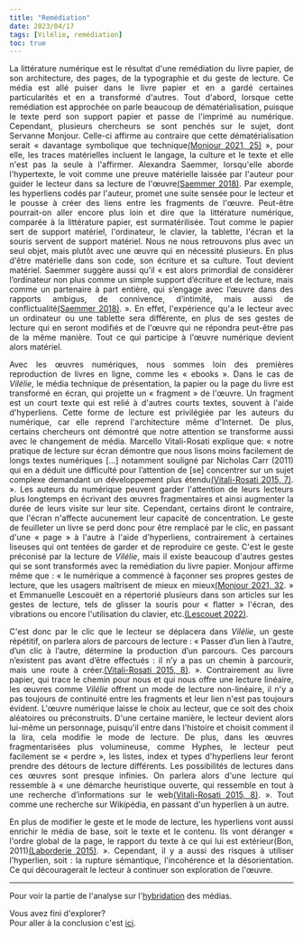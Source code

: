 ```yaml
---
title: "Remédiation"
date: 2023/04/17
tags: [Vilélie, remédiation]
toc: true
---
```


<DIV STYLE="text-align:justify">

La littérature numérique est le résultat d'une remédiation du livre papier, de son architecture, des pages, de la typographie et du geste de lecture. Ce média est allé puiser dans le livre papier et en a gardé certaines particularités et en a transformé d'autres. Tout d'abord, lorsque cette remédiation est approchée on parle beaucoup de dématérialisation, puisque le texte perd son support papier et passe de l'imprimé au numérique. Cependant, plusieurs chercheurs se sont penchés sur le sujet, dont Servanne Monjour. Celle-ci affirme au contraire que cette dématérialisation serait « davantage symbolique que technique[(Monjour 2021, 25)](https://cgermain97.github.io/Feu-de-Foret/biblio1/) », pour elle, les traces matérielles incluent le langage, la culture et le texte et elle n'est pas la seule à l'affirmer. Alexandra Saemmer, lorsqu'elle aborde l'hypertexte, le voit comme une preuve matérielle laissée par l'auteur pour guider le lecteur dans sa lecture de l'œuvre[(Saemmer 2018)](https://cgermain97.github.io/Feu-de-Foret/biblio1/). Par exemple, les hyperliens codés par l'auteur, promet une suite sensée pour le lecteur et le pousse à créer des liens entre les fragments de l'œuvre. Peut-être pourrait-on aller encore plus loin et dire que la littérature numérique, comparée à la littérature papier, est surmatérilisée. Tout comme le papier sert de support matériel, l'ordinateur, le clavier, la tablette, l'écran et la souris servent de support matériel. Nous ne nous retrouvons plus avec un seul objet, mais plutôt avec une œuvre qui en nécessité plusieurs. En plus d'être matérielle dans son code, son écriture et sa culture. Tout devient matériel. Saemmer suggère aussi qu'il « est alors primordial de considérer l’ordinateur non plus comme un simple support d’écriture et de lecture, mais comme un partenaire à part entière, qui s’engage avec l’œuvre dans des rapports ambigus, de connivence, d’intimité, mais aussi de conflictualité[(Saemmer 2018)](https://cgermain97.github.io/Feu-de-Foret/biblio1/). ». En effet, l'expérience qu'a le lecteur avec un ordinateur ou une tablette sera différente, en plus de ses gestes de lecture qui en seront modifiés et de l'œuvre qui ne répondra peut-être pas de la même manière. Tout ce qui participe à l'œuvre numérique devient alors matériel. 

Avec les œuvres numériques, nous sommes loin des premières reproduction de livres en ligne, comme les « ebooks ». Dans le cas de *Vilélie*, le média technique de présentation, la papier ou la page du livre est transformé en écran, qui projette un « fragment » de l'œuvre. Un fragment est un court texte qui est relié à d'autres courts textes, souvent à l'aide d'hyperliens. Cette forme de lecture est privilégiée par les auteurs du numérique, car elle reprend l'architecture même d'Internet. De plus, certains chercheurs ont démontré que notre attention se transforme aussi avec le changement de média. Marcello Vitali-Rosati explique que: « notre pratique de lecture sur écran démontre que nous lisons moins facilement de longs textes numériques […] notamment souligné par Nicholas Carr (2011) qui en a déduit une difficulté pour l’attention de [se] concentrer sur un sujet complexe demandant un développement plus étendu[(Vitali-Rosati 2015, 7)](https://cgermain97.github.io/Feu-de-Foret/biblio1/). ». Les auteurs du numérique peuvent garder l'attention de leurs lecteurs plus longtemps en écrivant des œuvres fragmentaires et ainsi augmenter la durée de leurs visite sur leur site. Cependant, certains diront le contraire, que l'écran n'affecte aucunement leur capacité de concentration. Le geste de feuilleter un livre se perd donc pour être remplacé par le clic, en passant d'une « page » à l'autre à l'aide d'hyperliens, contrairement à certaines liseuses qui ont tentées de garder et de reproduire ce geste. C'est le geste préconisé par la lecture de *Vilélie*, mais il existe beaucoup d'autres gestes qui se sont transformés avec la remédiation du livre papier. Monjour affirme même que : « le numérique a commencé à façonner ses propres gestes de lecture, que les usagers maîtrisent de mieux en mieux[(Monjour 2021, 32](https://cgermain97.github.io/Feu-de-Foret/biblio1/). » et Emmanuelle Lescouët en a répertorié plusieurs dans son articles sur les gestes de lecture, tels de glisser la souris pour « flatter » l'écran, des vibrations ou encore l'utilisation du clavier, etc.[(Lescouet 2022)](https://cgermain97.github.io/Feu-de-Foret/biblio1/).

C'est donc par le clic que le lecteur se déplacera dans *Vilélie*, un geste répétitif, on parlera alors de parcours de lecture : « Passer d’un lien à l’autre, d’un clic à l’autre, détermine la production d’un parcours. Ces parcours n’existent pas avant d’être effectués : il n’y a pas un chemin à parcourir, mais une route à créer.[(Vitali-Rosati 2015, 8)](https://cgermain97.github.io/Feu-de-Foret/biblio1/). ». Contrairement au livre papier, qui trace le chemin pour nous et qui nous offre une lecture linéaire, les œuvres comme *Vilélie* offrent un mode de lecture non-linéaire, il n'y a pas toujours de continuité entre les fragments et leur lien n'est pas toujours évident. L'œuvre numérique laisse le choix au lecteur, que ce soit des choix aléatoires ou préconstruits. D'une certaine manière, le lecteur devient alors lui-même un personnage, puisqu'il entre dans l'histoire et choisit comment il la lira, cela modifie le mode de lecture. De plus, dans les œuvres fragmentarisées plus volumineuse, comme Hyphes, le lecteur peut facilement se « perdre », les listes, index et types d'hyperliens leur feront prendre des détours de lecture différents. Les possibilités de lectures dans ces œuvres sont presque infinies. On parlera alors d'une lecture qui ressemble à « une démarche heuristique ouverte, qui ressemble en tout à une recherche d’informations sur le web[(Vitali-Rosati 2015, 8)](https://cgermain97.github.io/Feu-de-Foret/biblio1/). ». Tout comme une recherche sur Wikipédia, en passant d'un hyperlien à un autre. 

En plus de modifier le geste et le mode de lecture, les hyperliens vont aussi enrichir le média de base, soit le texte et le contenu. Ils vont déranger « l'ordre global de la page, le rapport du texte à ce qui lui est
extérieur(Bon, 2011)[(Laborderie 2015)](https://cgermain97.github.io/Feu-de-Foret/biblio1/). ». Cependant, il y a aussi des risques à utiliser l'hyperlien, soit : la rupture sémantique, l'incohérence et la désorientation. Ce qui découragerait le lecteur à continuer son exploration de l'œuvre.

***

Pour voir la partie de l'analyse sur l'[hybridation](https://cgermain97.github.io/Feu-de-Foret/hypermedia/) des médias.


Vous avez fini d'explorer? 
<br>
Pour aller à la conclusion c'est [ici](https://cgermain97.github.io/Feu-de-Foret/conclusion/).
